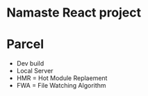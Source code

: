 # Namaste React project

# Parcel
- Dev build
- Local Server
- HMR = Hot Module Replaement
- FWA = File Watching Algorithm